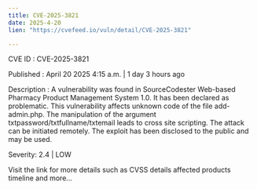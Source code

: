 ```yaml
---
title: CVE-2025-3821
date: 2025-4-20
lien: "https://cvefeed.io/vuln/detail/CVE-2025-3821"

---
```


CVE ID : CVE-2025-3821

Published :  April 20
2025
4:15 a.m. | 1 day
3 hours ago

Description : A vulnerability was found in SourceCodester Web-based Pharmacy Product Management System 1.0. It has been declared as problematic. This vulnerability affects unknown code of the file add-admin.php. The manipulation of the argument txtpassword/txtfullname/txtemail leads to cross site scripting. The attack can be initiated remotely. The exploit has been disclosed to the public and may be used.

Severity: 2.4 | LOW

Visit the link for more details
such as CVSS details
affected products
timeline
and more...
